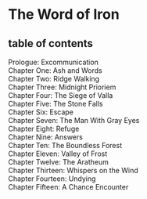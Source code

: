# The Word of Iron

<nav id="toc" role="doc-toc">

## table of contents

- [Prologue: Excommunication](chapter_0.html)
- [Chapter One: Ash and Words](chapter_1.html)
- [Chapter Two: Ridge Walking](chapter_2.html)
- [Chapter Three: Midnight Prioriem](chapter_3.html)
- [Chapter Four: The Siege of Valla](chapter_4.html)
- [Chapter Five: The Stone Falls](chapter_5.html)
- [Chapter Six: Escape](chapter_6.html)
- [Chapter Seven: The Man With Gray Eyes](chapter_7.html)
- [Chapter Eight: Refuge](chapter_8.html)
- [Chapter Nine: Answers](chapter_9.html)
- [Chapter Ten: The Boundless Forest](chapter_10.html)
- [Chapter Eleven: Valley of Frost](chapter_11.html)
- [Chapter Twelve: The Aratheum](chapter_12.html)
- [Chapter Thirteen: Whispers on the Wind](chapter_13.html)
- [Chapter Fourteen: Undying](chapter_14.html)
- [Chapter Fifteen: A Chance Encounter](chapter_15.html)
</nav>